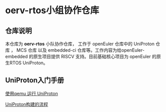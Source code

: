 # oerv-rtos小组协作仓库
## 仓库说明

本仓库为 **oerv-rtos** 小队协作仓库， 工作于 openEuler 仓库中的 UniProton 仓库 ， MCS 仓库 以及 embedded-ci 仓库等。工作内容为给openEuler-embedded 的原生项目提供 RISCV 支持。目前基础核心项目为 openEuler 的原生RTOS UniProton。

## UniProton入门手册

[使用qemu 运行 UniProton](doc/run_uniproton.md)

[UniProton构建的流程](doc/build_uniproton.md)

